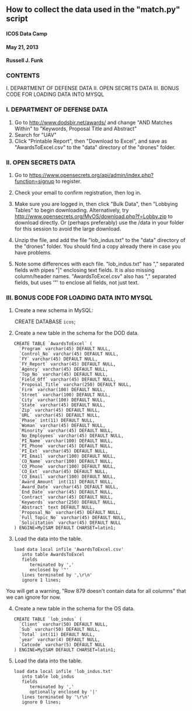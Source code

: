 ## How to collect the data used in the "match.py" script

#### ICOS Data Camp
#### May 21, 2013
#### Russell J. Funk

### CONTENTS
  I. DEPARTMENT OF DEFENSE DATA
 II. OPEN SECRETS DATA
III. BONUS CODE FOR LOADING DATA INTO MYSQL

### I. DEPARTMENT OF DEFENSE DATA

1. Go to http://www.dodsbir.net/awards/ and change "AND Matches Within" to 
   "Keywords, Proposal Title and Abstract"
2. Search for "UAV"
3. Click "Printable Report", then "Download to Excel", and save as 
   "AwardsToExcel.csv" to the "data" directory of the "drones" folder.
   
### II. OPEN SECRETS DATA

1. Go to https://www.opensecrets.org/api/admin/index.php?function=signup to 
   register.

2. Check your email to confirm registration, then log in.

3. Make sure you are logged in, then click "Bulk Data", then "Lobbying Tables" 
   to begin downloading. Alternatively, try 
   http://www.opensecrets.org/MyOS/download.php?f=Lobby.zip to download 
   directly. Or (perhaps preferably) use the /data in your folder for this 
   session to avoid the large download.

4. Unzip the file, and add the file "lob_indus.txt" to the "data" directory of 
   the "drones" folder. You should find a copy already there in case you have 
   problems.
    
5. Note some differences with each file. "lob_indus.txt" has "," separated 
   fields with pipes "|" enclosing text fields. It is also missing 
   column/header names. "AwardsToExcel.csv" also has "," separated fields, but 
   uses '"' to enclose all fields, not just text.

### III. BONUS CODE FOR LOADING DATA INTO MYSQL

1. Create a new schema in MySQL:

   CREATE DATABASE `icos`;

2. Create a new table in the schema for the DOD data.

```mysql
   CREATE TABLE `AwardsToExcel` (
     `Program` varchar(45) DEFAULT NULL,
     `Control_No` varchar(45) DEFAULT NULL,
     `FY` varchar(45) DEFAULT NULL,
     `FY_Report` varchar(45) DEFAULT NULL,
     `Agency` varchar(45) DEFAULT NULL,
     `Top_No` varchar(45) DEFAULT NULL,
     `Field_Off` varchar(45) DEFAULT NULL,
     `Proposal_Title` varchar(250) DEFAULT NULL,
     `Firm` varchar(100) DEFAULT NULL,
     `Street` varchar(100) DEFAULT NULL,
     `City` varchar(100) DEFAULT NULL,
     `State` varchar(45) DEFAULT NULL,
     `Zip` varchar(45) DEFAULT NULL,
     `URL` varchar(45) DEFAULT NULL,
     `Phase` int(11) DEFAULT NULL,
     `Woman` varchar(45) DEFAULT NULL,
     `Minority` varchar(45) DEFAULT NULL,
     `No_Employees` varchar(45) DEFAULT NULL,
     `PI_Name` varchar(100) DEFAULT NULL,
     `PI_Phone` varchar(45) DEFAULT NULL,
     `PI_Ext` varchar(45) DEFAULT NULL,
     `PI_Email` varchar(100) DEFAULT NULL,
     `CO_Name` varchar(100) DEFAULT NULL,
     `CO_Phone` varchar(100) DEFAULT NULL,
     `CO_Ext` varchar(45) DEFAULT NULL,
     `CO_Email` varchar(100) DEFAULT NULL,
     `Award_Amount` int(11) DEFAULT NULL,
     `Award_Date` varchar(45) DEFAULT NULL,
     `End_Date` varchar(45) DEFAULT NULL,
     `Contract` varchar(45) DEFAULT NULL,
     `Keywords` varchar(250) DEFAULT NULL,
     `Abstract` text DEFAULT NULL,
     `Proposal_No` varchar(45) DEFAULT NULL,
     `Full_Topic_No` varchar(45) DEFAULT NULL,
     `Solicitation` varchar(45) DEFAULT NULL
   ) ENGINE=MyISAM DEFAULT CHARSET=latin1;
```

3. Load the data into the table.

```mysql
   load data local infile 'AwardsToExcel.csv' 
      into table AwardsToExcel 
      fields 
         terminated by ',' 
         enclosed by '"'  
      lines terminated by ',\r\n' 
      ignore 1 lines;
```

   You will get a warning, "Row 879 doesn't contain data for all columns" that 
   we can ignore for now.

4. Create a new table in the schema for the OS data.

```mysql
   CREATE TABLE `lob_indus` (
     `Client` varchar(50) DEFAULT NULL,
     `Sub` varchar(50) DEFAULT NULL,
     `Total` int(11) DEFAULT NULL,
     `year` varchar(4) DEFAULT NULL,
     `Catcode` varchar(5) DEFAULT NULL
   ) ENGINE=MyISAM DEFAULT CHARSET=latin1;
```

5. Load the data into the table.

```mysql
   load data local infile 'lob_indus.txt' 
      into table lob_indus 
      fields 
         terminated by ',' 
         optionally enclosed by '|'  
      lines terminated by '\r\n' 
      ignore 0 lines;
```
